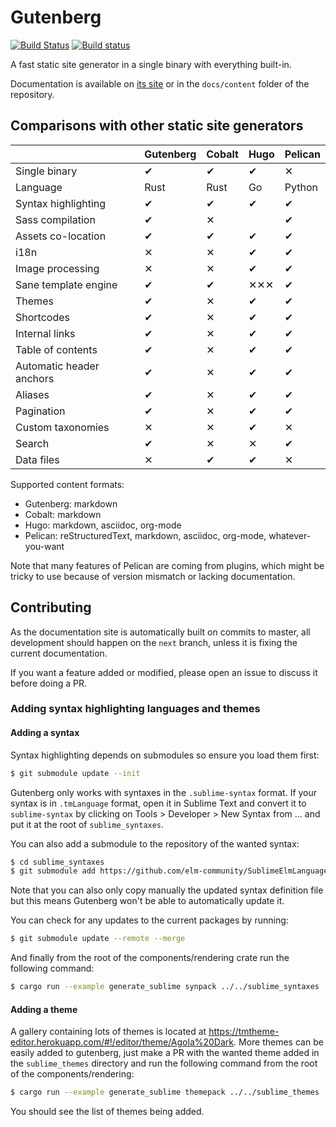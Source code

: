 # Gutenberg
[![Build Status](https://travis-ci.org/Keats/gutenberg.svg?branch=master)](https://travis-ci.org/Keats/gutenberg)
[![Build status](https://ci.appveyor.com/api/projects/status/h4t9r6h5gom839q0/branch/master?svg=true)](https://ci.appveyor.com/project/Keats/gutenberg/branch/master)

A fast static site generator in a single binary with everything built-in.

Documentation is available on [its site](https://www.getgutenberg.io/documentation/getting-started/installation/) or
in the `docs/content` folder of the repository.

## Comparisons with other static site generators

|                          | Gutenberg | Cobalt | Hugo | Pelican |
|--------------------------|-----------|--------|------|---------|
| Single binary            |     ✔     |    ✔   |   ✔  |    ✕    |
| Language                 |    Rust   |  Rust  |  Go  |  Python |
| Syntax highlighting      |     ✔     |    ✔   |   ✔  |    ✔    |
| Sass compilation         |     ✔     |    ✕   |      |    ✔    |
| Assets co-location       |     ✔     |    ✔   |   ✔  |    ✔    |
| i18n                     |     ✕     |    ✕   |   ✔  |    ✔    |
| Image processing         |     ✕     |    ✕   |   ✔  |    ✔    |
| Sane template engine     |     ✔     |    ✔   |  ✕✕✕ |    ✔    |
| Themes                   |     ✔     |    ✕   |   ✔  |    ✔    |
| Shortcodes               |     ✔     |    ✕   |   ✔  |    ✔    |
| Internal links           |     ✔     |    ✕   |   ✔  |    ✔    |
| Table of contents        |     ✔     |    ✕   |   ✔  |    ✔    |
| Automatic header anchors |     ✔     |    ✕   |   ✔  |    ✔    |
| Aliases                  |     ✔     |    ✕   |   ✔  |    ✔    |
| Pagination               |     ✔     |    ✕   |   ✔  |    ✔    |
| Custom taxonomies        |     ✕     |    ✕   |   ✔  |    ✕    |
| Search                   |     ✔     |    ✕   |   ✕  |    ✔    |
| Data files               |     ✕     |    ✔   |   ✔  |    ✕    |

Supported content formats:

- Gutenberg: markdown
- Cobalt: markdown
- Hugo: markdown, asciidoc, org-mode
- Pelican: reStructuredText, markdown, asciidoc, org-mode, whatever-you-want

Note that many features of Pelican are coming from plugins, which might be tricky
to use because of version mismatch or lacking documentation.

## Contributing
As the documentation site is automatically built on commits to master, all development
should happen on the `next` branch, unless it is fixing the current documentation.

If you want a feature added or modified, please open an issue to discuss it before doing a PR.

### Adding syntax highlighting languages and themes

#### Adding a syntax
Syntax highlighting depends on submodules so ensure you load them first:

```bash
$ git submodule update --init 
```

Gutenberg only works with syntaxes in the `.sublime-syntax` format. If your syntax
is in `.tmLanguage` format, open it in Sublime Text and convert it to `sublime-syntax` by clicking on
Tools > Developer > New Syntax from ... and put it at the root of `sublime_syntaxes`.

You can also add a submodule to the repository of the wanted syntax:

```bash
$ cd sublime_syntaxes
$ git submodule add https://github.com/elm-community/SublimeElmLanguageSupport
```

Note that you can also only copy manually the updated syntax definition file but this means
Gutenberg won't be able to automatically update it.

You can check for any updates to the current packages by running:

```bash
$ git submodule update --remote --merge
```

And finally from the root of the components/rendering crate run the following command:

```bash
$ cargo run --example generate_sublime synpack ../../sublime_syntaxes ../../sublime_syntaxes/newlines.packdump ../../sublime_syntaxes/nonewlines.packdump
```

#### Adding a theme
A gallery containing lots of themes is located at https://tmtheme-editor.herokuapp.com/#!/editor/theme/Agola%20Dark.
More themes can be easily added to gutenberg, just make a PR with the wanted theme added in the `sublime_themes` directory
and run the following command from the root of the components/rendering:

```bash
$ cargo run --example generate_sublime themepack ../../sublime_themes ../../sublime_themes/all.themedump
```

You should see the list of themes being added.
